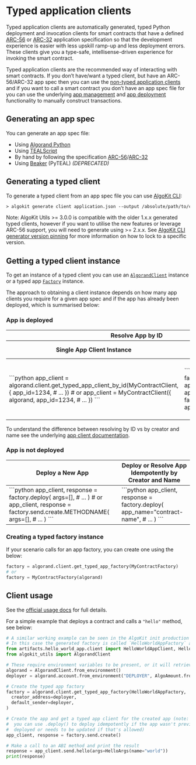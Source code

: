 # Typed application clients

Typed application clients are automatically generated, typed Python deployment and invocation clients for smart contracts that have a defined [ARC-56](https://github.com/algorandfoundation/ARCs/pull/258) or [ARC-32](https://github.com/algorandfoundation/ARCs/blob/main/ARCs/arc-0032.md) application specification so that the development experience is easier with less upskill ramp-up and less deployment errors. These clients give you a type-safe, intellisense-driven experience for invoking the smart contract.

Typed application clients are the recommended way of interacting with smart contracts. If you don’t have/want a typed client, but have an ARC-56/ARC-32 app spec then you can use the [non-typed application clients](app-client.md) and if you want to call a smart contract you don’t have an app spec file for you can use the underlying [app management](app.md) and [app deployment](app-deploy.md) functionality to manually construct transactions.

## Generating an app spec

You can generate an app spec file:

- Using [Algorand Python](https://algorandfoundation.github.io/puya/#quick-start)
- Using [TEALScript](https://tealscript.netlify.app/tutorials/hello-world/0004-artifacts/)
- By hand by following the specification [ARC-56](https://github.com/algorandfoundation/ARCs/pull/258)/[ARC-32](https://github.com/algorandfoundation/ARCs/blob/main/ARCs/arc-0032.md)
- Using [Beaker](https://algorand-devrel.github.io/beaker/html/usage.html) (PyTEAL)  *(DEPRECATED)*

## Generating a typed client

To generate a typed client from an app spec file you can use [AlgoKit CLI](https://github.com/algorandfoundation/algokit-cli/blob/main/docs/features/generate.md#1-typed-clients):

```default
> algokit generate client application.json --output /absolute/path/to/client.py
```

Note: AlgoKit Utils >= 3.0.0 is compatible with the older 1.x.x generated typed clients, however if you want to utilise the new features or leverage ARC-56 support, you will need to generate using >= 2.x.x. See [AlgoKit CLI generator version pinning](https://github.com/algorandfoundation/algokit-cli/blob/main/docs/features/generate.md#version-pinning) for more information on how to lock to a specific version.

## Getting a typed client instance

To get an instance of a typed client you can use an [`AlgorandClient`](algorand-client.md) instance or a typed app [`Factory`]() instance.

The approach to obtaining a client instance depends on how many app clients you require for a given app spec and if the app has already been deployed, which is summarised below:

### App is deployed

<table>
<thead>
<tr>
<th colspan="2">Resolve App by ID</th>
<th colspan="2">Resolve App by Creator and Name</th>
</tr>
<tr>
<th>Single App Client Instance</th>
<th>Multiple App Client Instances</th>
<th>Single App Client Instance</th>
<th>Multiple App Client Instances</th>
</tr>
</thead>
<tbody>
<tr>
<td>
```python
app_client = algorand.client.get_typed_app_client_by_id(MyContractClient, {
  app_id=1234,
  # ...
})
# or
app_client = MyContractClient({
  algorand,
  app_id=1234,
  # ...
})
```

</td>
<td>
```python
app_client1 = factory.get_app_client_by_id(
  app_id=1234,
  # ...
)
app_client2 = factory.get_app_client_by_id(
  app_id=4321,
  # ...
)
```

</td>
<td>
```python
app_client = algorand.client.get_typed_app_client_by_creator_and_name(
  MyContractClient,
  creator_address="CREATORADDRESS",
  app_name="contract-name",
  # ...
)
# or
app_client = MyContractClient.from_creator_and_name(
  algorand,
  creator_address="CREATORADDRESS",
  app_name="contract-name",
  # ...
)
```

</td>
<td>
```python
app_client1 = factory.get_app_client_by_creator_and_name(
  creator_address="CREATORADDRESS",
  app_name="contract-name",
  # ...
)
app_client2 = factory.get_app_client_by_creator_and_name(
  creator_address="CREATORADDRESS",
  app_name="contract-name-2",
  # ...
)
```

</td>
</tr>
</tbody>
</table>

To understand the difference between resolving by ID vs by creator and name see the underlying [app client documentation](app-client.md#appclient).

### App is not deployed

<table>
<thead>
<tr>
<th>Deploy a New App</th>
<th>Deploy or Resolve App Idempotently by Creator and Name</th>
</tr>
</thead>
<tbody>
<tr>
<td>
```python
app_client, response = factory.deploy(
  args=[],
  # ...
)
# or
app_client, response = factory.send.create.METHODNAME(
  args=[],
  # ...
)
```

</td>
<td>
```python
app_client, response = factory.deploy(
  app_name="contract-name",
  # ...
)
```

</td>
</tr>
</tbody>
</table>

### Creating a typed factory instance

If your scenario calls for an app factory, you can create one using the below:

```python
factory = algorand.client.get_typed_app_factory(MyContractFactory)
# or
factory = MyContractFactory(algorand)
```

## Client usage

See the [official usage docs](https://github.com/algorandfoundation/algokit-client-generator-py/blob/main/docs/usage.md) for full details.

For a simple example that deploys a contract and calls a `"hello"` method, see below:

```python
# A similar working example can be seen in the AlgoKit init production smart contract templates, when using Python deployment
# In this case the generated factory is called `HelloWorldAppFactory` and is in `./artifacts/HelloWorldApp/client.py`
from artifacts.hello_world_app.client import HelloWorldAppClient, HelloArgs
from algokit_utils import AlgorandClient

# These require environment variables to be present, or it will retrieve from default LocalNet
algorand = AlgorandClient.from_environment()
deployer = algorand.account.from_environment("DEPLOYER", AlgoAmount.from_algo(1))

# Create the typed app factory
factory = algorand.client.get_typed_app_factory(HelloWorldAppFactory,
  creator_address=deployer,
  default_sender=deployer,
)

# Create the app and get a typed app client for the created app (note: this creates a new instance of the app every time,
#  you can use .deploy() to deploy idempotently if the app wasn't previously
#  deployed or needs to be updated if that's allowed)
app_client, response = factory.send.create()

# Make a call to an ABI method and print the result
response = app_client.send.hello(args=HelloArgs(name="world"))
print(response)
```
